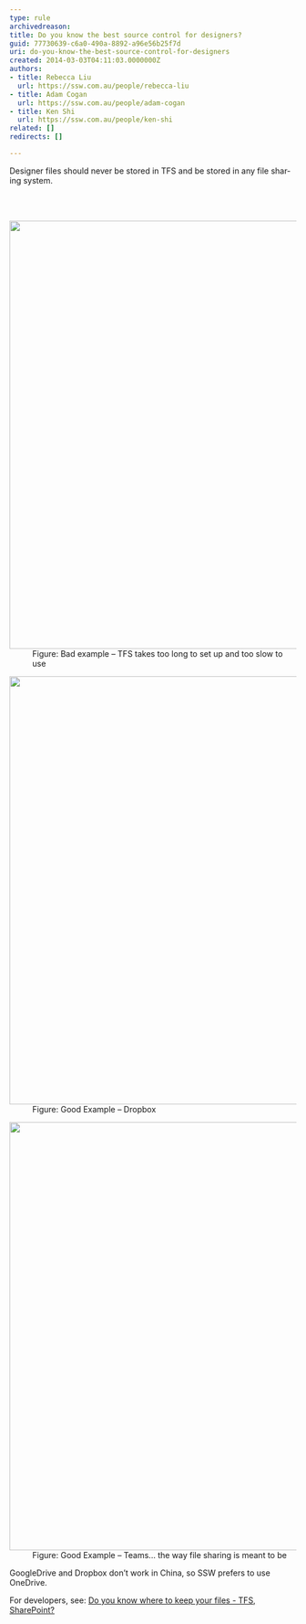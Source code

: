 ```yaml
---
type: rule
archivedreason: 
title: Do you know the best source control for designers?
guid: 77730639-c6a0-490a-8892-a96e56b25f7d
uri: do-you-know-the-best-source-control-for-designers
created: 2014-03-03T04:11:03.0000000Z
authors:
- title: Rebecca Liu
  url: https://ssw.com.au/people/rebecca-liu
- title: Adam Cogan
  url: https://ssw.com.au/people/adam-cogan
- title: Ken Shi
  url: https://ssw.com.au/people/ken-shi
related: []
redirects: []

---
```





<p class="MsoNormal"><span lang="EN-AU">Designer files should never be stored in TFS and be stored in any file sharing system.<br></span></p>


<br><excerpt class='endintro'></excerpt><br>
<dl class="badImage"><dt> 
      <img src="/PublishingImages/Designer-Source-Control-TFS.png" alt="" style="width&#58;750px;" /> 
   </dt><dd>Figure&#58; Bad example – TFS takes too long to set up and too slow to use<br></dd></dl><dl class="goodImage"><dt>
      <img src="/PublishingImages/Designer-Source-Control-DropBox.png" alt="" style="width&#58;750px;" /> 
   </dt><dd>Figure&#58; Good Example – Dropbox<br></dd></dl><dl class="goodImage"><dt>
      <img src="/PublishingImages/Teamsfiles.png" alt="" style="width&#58;750px;" /> 
   </dt><dd>Figure&#58; Good Example – Teams​... the way file sharing is meant to be<br></dd></dl><p>GoogleDrive and Dropbox don’t work in China, so SSW prefers to use OneDrive.<br></p><p>For developers, see&#58; 
   <a href="/_layouts/15/FIXUPREDIRECT.ASPX?WebId=3dfc0e07-e23a-4cbb-aac2-e778b71166a2&amp;TermSetId=07da3ddf-0924-4cd2-a6d4-a4809ae20160&amp;TermId=2860239f-9812-414a-ad42-6174c928cbb0">Do you know where to keep your files - TFS, SharePoint?</a></p>


